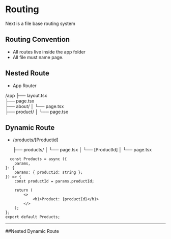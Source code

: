 # Routing 

Next is a file base routing system

## Routing Convention
- All routes live inside the app folder
- All file must name page.

## Nested Route 
- App Router

/app
  ├── layout.tsx         
  ├── page.tsx           
  ├── about/
  │   └── page.tsx       
  ├── product/
  │   └── page.tsx       
  

## Dynamic Route
- /products/[Productid]

  ├── products/
  │   └── page.tsx
  │   └── [ProductId]
  │       └── page.tsx   

```
  const Products = async ({
    params,
}: {
    params: { productId: string };
}) => {
    const productId = params.productId;

    return (
        <>
            <h1>Product: {productId}</h1>
        </>
    );
};
export default Products;
```
---
##Nested Dynamic Route
